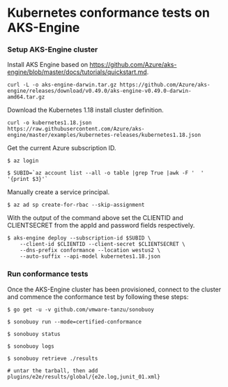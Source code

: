 # Kubernetes conformance tests on AKS-Engine


### Setup AKS-Engine cluster

Install AKS Engine based on https://github.com/Azure/aks-engine/blob/master/docs/tutorials/quickstart.md.

```console
curl -L -o aks-engine-darwin.tar.gz https://github.com/Azure/aks-engine/releases/download/v0.49.0/aks-engine-v0.49.0-darwin-amd64.tar.gz
```

Download the Kubernetes 1.18 install cluster definition.

```console
curl -o kubernetes1.18.json https://raw.githubusercontent.com/Azure/aks-engine/master/examples/kubernetes-releases/kubernetes1.18.json
```

Get the current Azure subscription ID.

```console
$ az login

$ SUBID=`az account list --all -o table |grep True |awk -F '  ' '{print $3}'`
```

Manually create a service principal.

```console
$ az ad sp create-for-rbac --skip-assignment
```

With the output of the command above set the CLIENTID and CLIENTSECRET from the appId and password fields respectively.

``` console
$ aks-engine deploy --subscription-id $SUBID \
    --client-id $CLIENTID --client-secret $CLIENTSECRET \
    --dns-prefix conformance --location westus2 \
    --auto-suffix --api-model kubernetes1.18.json
```

### Run conformance tests

Once the AKS-Engine cluster has been provisioned, connect to the cluster and commence the conformance test by following these steps:

```console
$ go get -u -v github.com/vmware-tanzu/sonobuoy

$ sonobuoy run --mode=certified-conformance

$ sonobuoy status

$ sonobuoy logs

$ sonobuoy retrieve ./results

# untar the tarball, then add plugins/e2e/results/global/{e2e.log,junit_01.xml}
```
